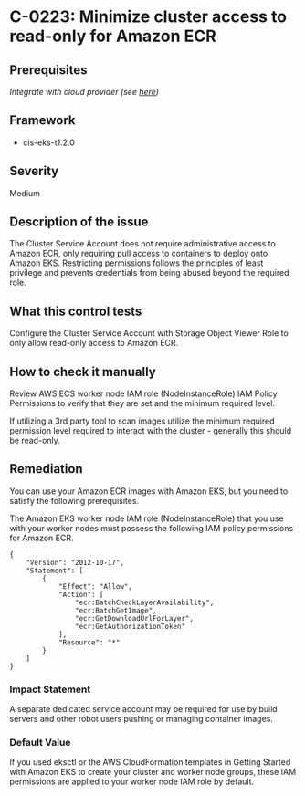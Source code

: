 # C-0223: Minimize cluster access to read-only for Amazon ECR

## Prerequisites
 *Integrate with cloud provider (see [here](https://hub.armosec.io/docs/kubescape-integration-with-cloud-providers))*
 
## Framework
* cis-eks-t1.2.0
 
## Severity
Medium

## Description of the issue
The Cluster Service Account does not require administrative access to Amazon ECR, only requiring pull access to containers to deploy onto Amazon EKS. Restricting permissions follows the principles of least privilege and prevents credentials from being abused beyond the required role.
 
## What this control tests 
Configure the Cluster Service Account with Storage Object Viewer Role to only allow read-only access to Amazon ECR.
 
## How to check it manually 
Review AWS ECS worker node IAM role (NodeInstanceRole) IAM Policy Permissions to verify that they are set and the minimum required level.

 If utilizing a 3rd party tool to scan images utilize the minimum required permission level required to interact with the cluster - generally this should be read-only.
 
## Remediation
You can use your Amazon ECR images with Amazon EKS, but you need to satisfy the following prerequisites.

 The Amazon EKS worker node IAM role (NodeInstanceRole) that you use with your worker nodes must possess the following IAM policy permissions for Amazon ECR.

 
```
{
    "Version": "2012-10-17",
    "Statement": [
        {
            "Effect": "Allow",
            "Action": [
                "ecr:BatchCheckLayerAvailability",
                "ecr:BatchGetImage",
                "ecr:GetDownloadUrlForLayer",
                "ecr:GetAuthorizationToken"
            ],
            "Resource": "*"
        }
    ]
}

```
 
### Impact Statement
A separate dedicated service account may be required for use by build servers and other robot users pushing or managing container images.
 
### Default Value
If you used eksctl or the AWS CloudFormation templates in Getting Started with Amazon EKS to create your cluster and worker node groups, these IAM permissions are applied to your worker node IAM role by default.
 
